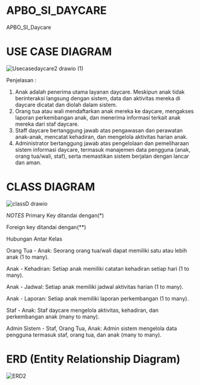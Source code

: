 # APBO_SI_DAYCARE
APBO_SI_Daycare
# USE CASE DIAGRAM
![Usecasedaycare2 drawio (1)](https://github.com/momocipaw/APBO_SI_DAYCARE/assets/167399698/82cedf3f-991b-468f-be49-884e56736bf5)

Penjelasan : 
1. Anak adalah penerima utama layanan daycare. Meskipun anak tidak berinteraksi langsung dengan sistem, data dan aktivitas mereka di daycare dicatat dan diolah dalam sistem.
2. Orang tua atau wali mendaftarkan anak mereka ke daycare, mengakses laporan perkembangan anak, dan menerima informasi terkait anak mereka dari staf daycare.
3. Staff daycare bertanggung jawab atas pengawasan dan perawatan anak-anak, mencatat kehadiran, dan mengelola aktivitas harian anak.
4. Administrator bertanggung jawab atas pengelolaan dan pemeliharaan sistem informasi daycare, termasuk manajemen data pengguna (anak, orang tua/wali, staf), serta memastikan sistem berjalan dengan lancar dan aman.
   
# CLASS DIAGRAM
![classD drawio](https://github.com/momocipaw/APBO_SI_DAYCARE/assets/167399698/03f227d2-f3ee-4930-9e60-671e9009d7da)

*NOTES*
Primary Key ditandai dengan(*)

Foreign key ditandai dengan(**)

Hubungan Antar Kelas

Orang Tua - Anak: Seorang orang tua/wali dapat memiliki satu atau lebih anak (1 to many).

Anak - Kehadiran: Setiap anak memiliki catatan kehadiran setiap hari (1 to many).

Anak - Jadwal: Setiap anak memiliki jadwal aktivitas harian (1 to many).

Anak - Laporan: Setiap anak memiliki laporan perkembangan (1 to many).

Staf - Anak: Staf daycare mengelola aktivitas, kehadiran, dan perkembangan anak (many to many).

Admin Sistem - Staf, Orang Tua, Anak: Admin sistem mengelola data pengguna termasuk staf, orang tua, dan anak (many to many).

# ERD (Entity Relationship Diagram)
![ERD2](https://github.com/momocipaw/APBO_SI_DAYCARE/assets/167399698/5c6a39d0-038d-451b-b4bf-bbaf3abed328)
